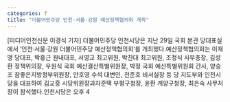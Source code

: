 ```yaml
---
categories: f
title: "더불어민주당 인천·서울·강원 예산정책협의회 개최"
---
```

[미디어인천신문 이경식 기자] 더불어민주당 인천시당은 지난 29일 국회 본관 당대표실에서 ‘인천·서울·강원 더불어민주당 예산정책협의회’를 개최했다.예산정책협의회는 이재명 당대표, 박홍근 원내대표, 서영교 최고위원, 박찬대 최고위원, 조정식 사무총장, 김성환 정책위의장, 우원식 국회 예산결산특별위원장, 박정 국회 예산특별위원회 간사, 양승조 참좋은지방정부위원장, 안호영 수석 대변인, 천준호 비서실장 등 당 지도부와 인천시당을 대표하여 김교흥 시당위원장과차준택 부평구청장, 윤환 계양구청장, 최은숙 사무처장이 참석했다.인천시당은 오후 4